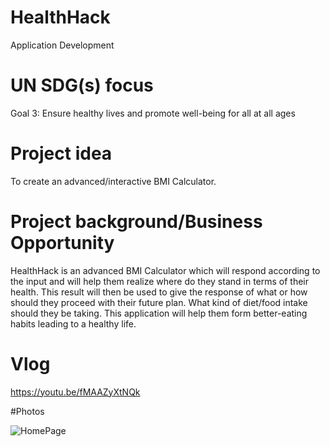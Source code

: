 # HealthHack
Application Development
# UN SDG(s) focus
Goal 3: Ensure healthy lives and promote well-being for all at all ages

# Project idea
To create an advanced/interactive BMI Calculator.

# Project background/Business Opportunity
HealthHack is an advanced BMI Calculator which will respond according to the input and will help them realize where do they stand in terms of their health. This result will then be used to give the response of what or how should they proceed with their future plan. What kind of diet/food intake should they be taking. This application will help them form better-eating habits leading to a healthy life.

# Vlog
https://youtu.be/fMAAZyXtNQk

#Photos

![HomePage](https://user-images.githubusercontent.com/44302965/144838219-69b3fc9b-60e2-4cc7-9a50-1a2135cbec58.JPG)
